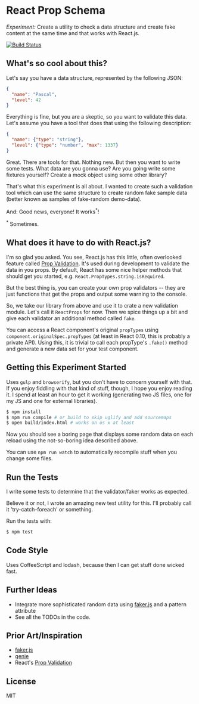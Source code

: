 # React Prop Schema

_Experiment:_ Create a utility to check a data structure and create fake content at the same time and that works with React.js.

[![Build Status](https://travis-ci.org/killercup/react-prop-schema.svg)](https://travis-ci.org/killercup/react-prop-schema)

## What's so cool about this?

Let's say you have a data structure, represented by the following JSON:

```json
{
  "name": "Pascal",
  "level": 42
}
```

Everything is fine, but you are a skeptic, so you want to validate this data. Let's assume you have a tool that does that using the following description:

```json
{
  "name": {"type": "string"},
  "level": {"type": "number", "max": 1337}
}
```

Great. There are tools for that. Nothing new. But then you want to write some tests. What data are you gonna use? Are you going write some fixtures yourself? Create a mock object using some other library?

That's what this experiment is all about. I wanted to create such a validation tool which can use the same structure to create random fake sample data (better known as samples of fake-random demo-data).

And: Good news, everyone! It works<sup>*</sup>!

<sup>*</sup> Sometimes.

## What does it have to do with React.js?

I'm so glad you asked. You see, React.js has this little, often overlooked feature called [Prop Validation]. It's used during development to validate the data in you props. By default, React has some nice helper methods that should get you started, e.g. `React.PropTypes.string.isRequired`.

But the best thing is, you can create your own prop validators -- they are just functions that get the props and output some warning to the console.

So, we take our library from above and use it to crate a new validation module. Let's call it `ReactProps` for now. Then we spice things up a bit and give each validator an additional method called `fake`.

You can access a React component's original `propTypes` using `component.originalSpec.propTypes` (at least in React 0.10, this is probably a private API). Using this, it is trivial to call each propType's `.fake()` method and generate a new data set for your test component.

[Prop Validation]: http://facebook.github.io/react/docs/reusable-components.html#prop-validation

## Getting this Experiment Started

Uses `gulp` and `browserify`, but you don't have to concern yourself with that. If you enjoy fiddling with that kind of stuff, though, I hope you enjoy reading it. I spend at least an hour to get it working (generating two JS files, one for my JS and one for external libraries).

```sh
$ npm install
$ npm run compile # or build to skip uglify and add sourcemaps
$ open build/index.html # works on os x at least
```

Now you should see a boring page that displays some random data on each reload using the not-so-boring idea described above.

You can use `npm run watch` to automatically recompile stuff when you change some files.

## Run the Tests

I write some tests to determine that the validator/faker works as expected.

Believe it or not, I wrote an amazing new test utility for this. I'll probably call it 'try-catch-foreach' or something.

Run the tests with:

```sh
$ npm test
```

## Code Style

Uses CoffeeScript and lodash, because then I can get stuff done wicked fast.

## Further Ideas

- Integrate more sophisticated random data using [faker.js] and a pattern attribute
- See all the TODOs in the code.

## Prior Art/Inspiration

- [faker.js]
- [genie]
- React's [Prop Validation]

[faker.js]: https://github.com/FotoVerite/Faker.js
[genie]: https://github.com/Trimeego/genie

## License

MIT
